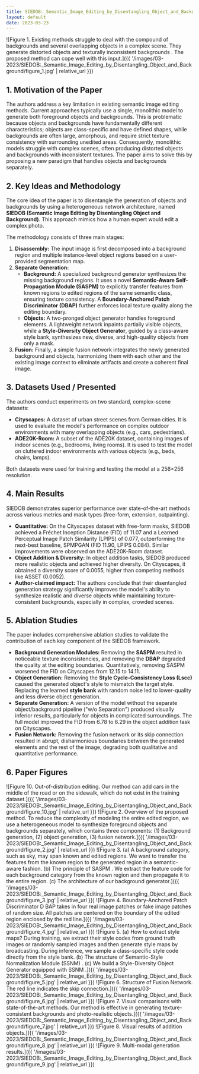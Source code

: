 ```yaml
---
title: SIEDOB:_Semantic_Image_Editing_by_Disentangling_Object_and_Background
layout: default
date: 2023-03-23
---
```

![Figure 1. Existing methods struggle to deal with the compound of backgrounds and several overlapping objects in a complex scene. They generate distorted objects and texturally inconsistent backgrounds . The proposed method can cope well with this input.]({{ '/images/03-2023/SIEDOB:_Semantic_Image_Editing_by_Disentangling_Object_and_Background/figure_1.jpg' | relative_url }})
## 1. Motivation of the Paper
The authors address a key limitation in existing semantic image editing methods. Current approaches typically use a single, monolithic model to generate both foreground objects and backgrounds. This is problematic because objects and backgrounds have fundamentally different characteristics; objects are class-specific and have defined shapes, while backgrounds are often large, amorphous, and require strict texture consistency with surrounding unedited areas. Consequently, monolithic models struggle with complex scenes, often producing distorted objects and backgrounds with inconsistent textures. The paper aims to solve this by proposing a new paradigm that handles objects and backgrounds separately.

## 2. Key Ideas and Methodology
The core idea of the paper is to disentangle the generation of objects and backgrounds by using a heterogeneous network architecture, named **SIEDOB (Semantic Image Editing by Disentangling Object and Background)**. This approach mimics how a human expert would edit a complex photo.

The methodology consists of three main stages:
1.  **Disassembly:** The input image is first decomposed into a background region and multiple instance-level object regions based on a user-provided segmentation map.
2.  **Separate Generation:**
    *   **Background:** A specialized background generator synthesizes the missing background regions. It uses a novel **Semantic-Aware Self-Propagation Module (SASPM)** to explicitly transfer features from known regions to edited regions of the same semantic class, ensuring texture consistency. A **Boundary-Anchored Patch Discriminator (DBAP)** further enforces local texture quality along the editing boundary.
    *   **Objects:** A two-pronged object generator handles foreground elements. A lightweight network inpaints partially visible objects, while a **Style-Diversity Object Generator**, guided by a class-aware style bank, synthesizes new, diverse, and high-quality objects from only a mask.
3.  **Fusion:** Finally, a simple fusion network integrates the newly generated background and objects, harmonizing them with each other and the existing image context to eliminate artifacts and create a coherent final image.

## 3. Datasets Used / Presented
The authors conduct experiments on two standard, complex-scene datasets:
*   **Cityscapes:** A dataset of urban street scenes from German cities. It is used to evaluate the model's performance on complex outdoor environments with many overlapping objects (e.g., cars, pedestrians).
*   **ADE20K-Room:** A subset of the ADE20K dataset, containing images of indoor scenes (e.g., bedrooms, living rooms). It is used to test the model on cluttered indoor environments with various objects (e.g., beds, chairs, lamps).

Both datasets were used for training and testing the model at a 256×256 resolution.

## 4. Main Results
SIEDOB demonstrates superior performance over state-of-the-art methods across various metrics and mask types (free-form, extension, outpainting).
*   **Quantitative:** On the Cityscapes dataset with free-form masks, SIEDOB achieved a Fréchet Inception Distance (FID) of 11.07 and a Learned Perceptual Image Patch Similarity (LPIPS) of 0.077, outperforming the next-best baseline, SPMPGAN (FID 11.90, LPIPS 0.084). Similar improvements were observed on the ADE20K-Room dataset.
*   **Object Addition & Diversity:** In object addition tasks, SIEDOB produced more realistic objects and achieved higher diversity. On Cityscapes, it obtained a diversity score of 0.0055, higher than competing methods like ASSET (0.0052).
*   **Author-claimed impact:** The authors conclude that their disentangled generation strategy significantly improves the model's ability to synthesize realistic and diverse objects while maintaining texture-consistent backgrounds, especially in complex, crowded scenes.

## 5. Ablation Studies
The paper includes comprehensive ablation studies to validate the contribution of each key component of the SIEDOB framework.
*   **Background Generation Modules:** Removing the **SASPM** resulted in noticeable texture inconsistencies, and removing the **DBAP** degraded the quality at the editing boundaries. Quantitatively, removing SASPM worsened the FID on Cityscapes from 12.15 to 14.11.
*   **Object Generation:** Removing the **Style Cycle-Consistency Loss (Lscc)** caused the generated object's style to mismatch the target style. Replacing the learned **style bank** with random noise led to lower-quality and less diverse object generation.
*   **Separate Generation:** A version of the model without the separate object/background pipeline ("w/o Separation") produced visually inferior results, particularly for objects in complicated surroundings. The full model improved the FID from 6.78 to 6.29 in the object addition task on Cityscapes.
*   **Fusion Network:** Removing the fusion network or its skip connection resulted in abrupt, disharmonious boundaries between the generated elements and the rest of the image, degrading both qualitative and quantitative performance.

## 6. Paper Figures
![Figure 10. Out-of-distribution editing. Our method can add cars in the middle of the road or on the sidewalk, which do not exist in the training dataset.]({{ '/images/03-2023/SIEDOB:_Semantic_Image_Editing_by_Disentangling_Object_and_Background/figure_10.jpg' | relative_url }})
![Figure 2. Overview of the proposed method. To reduce the complexity of modeling the entire edited region, we use a heterogeneous model to synthesize foreground objects and backgrounds separately, which contains three components: (1) Background generation, (2) object generation, (3) fusion network.]({{ '/images/03-2023/SIEDOB:_Semantic_Image_Editing_by_Disentangling_Object_and_Background/figure_2.jpg' | relative_url }})
![Figure 3. (a) A background category, such as sky, may span known and edited regions. We want to transfer the features from the known region to the generated region in a semantic-aware fashion. (b) The principle of SASPM . We extract the feature code for each background category from the known region and then propagate it to the entire region. (c) The architecture of our background generator.]({{ '/images/03-2023/SIEDOB:_Semantic_Image_Editing_by_Disentangling_Object_and_Background/figure_3.jpg' | relative_url }})
![Figure 4. Boundary-Anchored Patch Discriminator D BAP takes in four real image patches or fake image patches of random size. All patches are centered on the boundary of the edited region enclosed by the red line.]({{ '/images/03-2023/SIEDOB:_Semantic_Image_Editing_by_Disentangling_Object_and_Background/figure_4.jpg' | relative_url }})
![Figure 5. (a) How to extract style maps? During training, we extract their style codes from ground truth images or randomly sampled images and then generate style maps by broadcasting. During inference, we sample a class-specific style code directly from the style bank. (b) The structure of Semantic-Style Normalization Module (SSNM) . (c) We build a Style-Diversity Object Generator equipped with SSNM .]({{ '/images/03-2023/SIEDOB:_Semantic_Image_Editing_by_Disentangling_Object_and_Background/figure_5.jpg' | relative_url }})
![Figure 6. Structure of Fusion Network. The red line indicates the skip connection.]({{ '/images/03-2023/SIEDOB:_Semantic_Image_Editing_by_Disentangling_Object_and_Background/figure_6.jpg' | relative_url }})
![Figure 7. Visual comparisons with state-of-the-art methods. Our method is effective in generating texture-consistent backgrounds and photo-realistic objects.]({{ '/images/03-2023/SIEDOB:_Semantic_Image_Editing_by_Disentangling_Object_and_Background/figure_7.jpg' | relative_url }})
![Figure 8. Visual results of addition objects.]({{ '/images/03-2023/SIEDOB:_Semantic_Image_Editing_by_Disentangling_Object_and_Background/figure_8.jpg' | relative_url }})
![Figure 9. Multi-modal generation results.]({{ '/images/03-2023/SIEDOB:_Semantic_Image_Editing_by_Disentangling_Object_and_Background/figure_9.jpg' | relative_url }})

